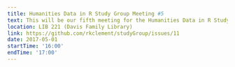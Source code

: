 ```yaml
---
title: Humanities Data in R Study Group Meeting #5
text: This will be our fifth meeting for the Humanities Data in R Study Group.
location: LIB 221 (Davis Family Library)
link: https://github.com/rkclement/studyGroup/issues/11
date: 2017-05-01
startTime: '16:00'
endTime: '17:00'
---
```

